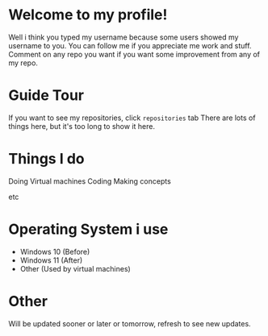 # Welcome to my profile!
Well i think you typed my username because some users showed my username to you. You can follow me if you appreciate me work and stuff. Comment on any repo you want if you want some improvement from any of my repo.

# Guide Tour
If you want to see my repositories, click `repositories` tab
There are lots of things here, but it's too long to show it here.

# Things I do
Doing Virtual machines 
Coding
Making concepts

etc

# Operating System i use
- Windows 10 (Before)
- Windows 11 (After)
- Other (Used by virtual machines)

# Other

Will be updated sooner or later or tomorrow, refresh to see new updates.
